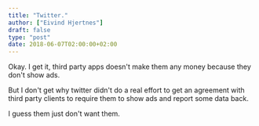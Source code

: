 ```yaml
---
title: "Twitter."
author: ["Eivind Hjertnes"]
draft: false
type: "post"
date: 2018-06-07T02:00:00+02:00
---
```


Okay. I get it, third party apps doesn't make them any money because
they don't show ads.

But I don't get why twitter didn't do a real effort to get an agreement
with third party clients to require them to show ads and report some
data back.

I guess them just don't want them.
